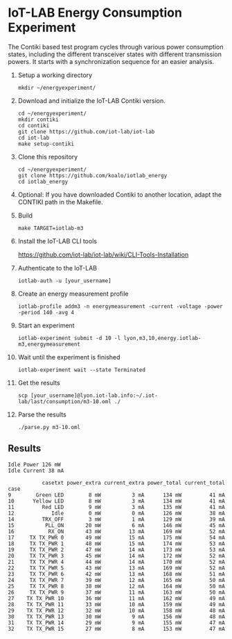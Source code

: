 IoT-LAB Energy Consumption Experiment
=====================================

The Contiki based test program cycles through various power consumption states, including the different transceiver states with different transmission powers. It starts with a synchronization sequence for an easier analysis.

1. Setup a working directory

    ```
    mkdir ~/energyexperiment/
    ```

2. Download and initialize the IoT-LAB Contiki version.
	
    ```
    cd ~/energyexperiment/
    mkdir contiki
    cd contiki
    git clone https://github.com/iot-lab/iot-lab
    cd iot-lab
    make setup-contiki
    ```

3. Clone this repository

    ```
    cd ~/energyexperiment/
    git clone https://github.com/koalo/iotlab_energy
    cd iotlab_energy
    ```

4. Optional: If you have downloaded Contiki to another location, adapt the CONTIKI path in the Makefile.

5. Build 

    ```
    make TARGET=iotlab-m3
    ```
	
6. Install the IoT-LAB CLI tools
	
    https://github.com/iot-lab/iot-lab/wiki/CLI-Tools-Installation

7. Authenticate to the IoT-LAB
   
    ```
    iotlab-auth -u [your_username]
    ```

8. Create an energy measurement profile

    ```
    iotlab-profile addm3 -n energymeasurement -current -voltage -power -period 140 -avg 4
    ```

9. Start an experiment

    ```
    iotlab-experiment submit -d 10 -l lyon,m3,10,energy.iotlab-m3,energymeasurement
    ```

10. Wait until the experiment is finished

    ```
    iotlab-experiment wait --state Terminated
    ```

11. Get the results 

    ```
    scp [your_username]@lyon.iot-lab.info:~/.iot-lab/last/consumption/m3-10.oml ./
    ```
    
12. Parse the results

    ```
    ./parse.py m3-10.oml
    ```

Results
-------

```
Idle Power 126 mW
Idle Current 38 mA

           casetxt power_extra current_extra power_total current_total
case                                                                  
9        Green LED        8 mW          3 mA      134 mW         41 mA
10      Yellow LED        8 mW          3 mA      134 mW         41 mA
11         Red LED        9 mW          3 mA      135 mW         41 mA
12            Idle        0 mW          0 mA      126 mW         38 mA
14         TRX_OFF        3 mW          1 mA      129 mW         39 mA
15          PLL_ON       20 mW          6 mA      146 mW         45 mA
16           RX_ON       43 mW         13 mA      169 mW         52 mA
17     TX TX_PWR 0       49 mW         15 mA      175 mW         54 mA
18     TX TX_PWR 1       48 mW         15 mA      174 mW         53 mA
19     TX TX_PWR 2       47 mW         14 mA      173 mW         53 mA
20     TX TX_PWR 3       45 mW         14 mA      172 mW         52 mA
21     TX TX_PWR 4       44 mW         14 mA      170 mW         52 mA
22     TX TX_PWR 5       43 mW         13 mA      169 mW         52 mA
23     TX TX_PWR 6       42 mW         13 mA      168 mW         51 mA
24     TX TX_PWR 7       39 mW         12 mA      165 mW         50 mA
25     TX TX_PWR 8       38 mW         12 mA      164 mW         50 mA
26     TX TX_PWR 9       37 mW         11 mA      163 mW         50 mA
27    TX TX_PWR 10       36 mW         11 mA      162 mW         49 mA
28    TX TX_PWR 11       33 mW         10 mA      159 mW         49 mA
29    TX TX_PWR 12       32 mW         10 mA      158 mW         48 mA
30    TX TX_PWR 13       30 mW          9 mA      156 mW         48 mA
31    TX TX_PWR 14       29 mW          9 mA      155 mW         47 mA
32    TX TX_PWR 15       27 mW          8 mA      153 mW         47 mA
```

